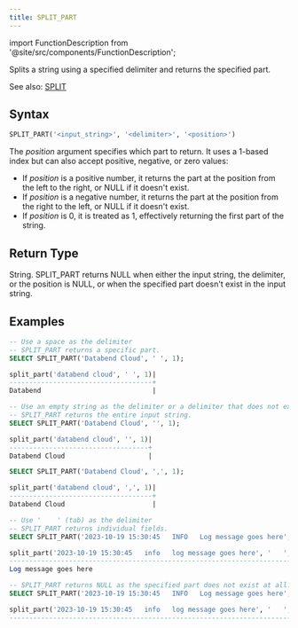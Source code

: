 ```yaml
---
title: SPLIT_PART
---
```

import FunctionDescription from '@site/src/components/FunctionDescription';

<FunctionDescription description="Introduced or updated: v1.2.164"/>

Splits a string using a specified delimiter and returns the specified part.

See also: [SPLIT](split.md)

## Syntax

```sql
SPLIT_PART('<input_string>', '<delimiter>', '<position>')
```

The *position* argument specifies which part to return. It uses a 1-based index but can also accept positive, negative, or zero values:

- If *position* is a positive number, it returns the part at the position from the left to the right, or NULL if it doesn't exist.
- If *position* is a negative number, it returns the part at the position from the right to the left, or NULL if it doesn't exist.
- If *position* is 0, it is treated as 1, effectively returning the first part of the string.

## Return Type

String. SPLIT_PART returns NULL when either the input string, the delimiter, or the position is NULL, or when the specified part doesn't exist in the input string.

## Examples

```sql
-- Use a space as the delimiter
-- SPLIT_PART returns a specific part.
SELECT SPLIT_PART('Databend Cloud', ' ', 1);

split_part('databend cloud', ' ', 1)|
------------------------------------+
Databend                            |

-- Use an empty string as the delimiter or a delimiter that does not exist in the input string
-- SPLIT_PART returns the entire input string.
SELECT SPLIT_PART('Databend Cloud', '', 1);

split_part('databend cloud', '', 1)|
-----------------------------------+
Databend Cloud                     |

SELECT SPLIT_PART('Databend Cloud', ',', 1);

split_part('databend cloud', ',', 1)|
------------------------------------+
Databend Cloud                      |

-- Use '    ' (tab) as the delimiter
-- SPLIT_PART returns individual fields.
SELECT SPLIT_PART('2023-10-19 15:30:45   INFO   Log message goes here', '   ', 3);

split_part('2023-10-19 15:30:45   info   log message goes here', '   ', 3)|
--------------------------------------------------------------------------+
Log message goes here                                                     |

-- SPLIT_PART returns NULL as the specified part does not exist at all.
SELECT SPLIT_PART('2023-10-19 15:30:45   INFO   Log message goes here', '   ', 4);

split_part('2023-10-19 15:30:45   info   log message goes here', '   ', 4)|
--------------------------------------------------------------------------+
                                                                          |
```